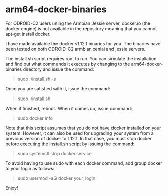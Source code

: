 # arm64-docker-binaries

For ODROID-C2 users using the Armbian Jessie server, docker.io (the docker engine) is not available in
the repository meaning that you cannot apt-get install docker.

I have made available the docker v1.12.1 binaries for you. The binaries have been tested on both ODROID-C2
armbian xenial and jessie servers.

The install.sh script requires root to run. You can simulate the installation and find out what commands
it executes by changing to the arm64-docker-binaries directory and issue the command:

>sudo ./install.sh -s

Once you are satisfied with it, issue the command:

>sudo ./install.sh

When it finished, reboot. When it comes up, issue command:

>sudo docker info

Note that this script assumes that you do not have docker installed on your system. However, it can also
be used for upgrading your system from a previous version of docker to 1.12.1. In that case, you must
stop docker before executing the install.sh script by issuing the command:

>sudo systemctl stop docker.service

To avoid having to use sudo with each docker command, add group docker to your login as follows:

>sudo usermod -aG docker your_login

Enjoy!



